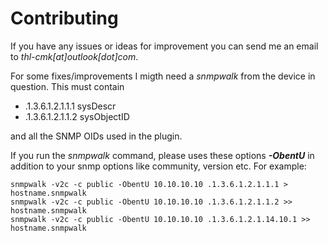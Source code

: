 # Contributing

If you have any issues or ideas for improvement you can send me an email to _thl-cmk[at]outlook[dot]com_.

For some fixes/improvements I migth need a _snmpwalk_ from the device in question.
This must contain

- .1.3.6.1.2.1.1.1 sysDescr 
- .1.3.6.1.2.1.1.2 sysObjectID

and all the SNMP OIDs used in the plugin.

If you run the _snmpwalk_ command, please uses these options _**-ObentU**_ in addition to your snmp options like community, version etc.
For example:
```
snmpwalk -v2c -c public -ObentU 10.10.10.10 .1.3.6.1.2.1.1.1 > hostname.snmpwalk
snmpwalk -v2c -c public -ObentU 10.10.10.10 .1.3.6.1.2.1.1.2 >> hostname.snmpwalk
snmpwalk -v2c -c public -ObentU 10.10.10.10 .1.3.6.1.2.1.14.10.1 >> hostname.snmpwalk
```
